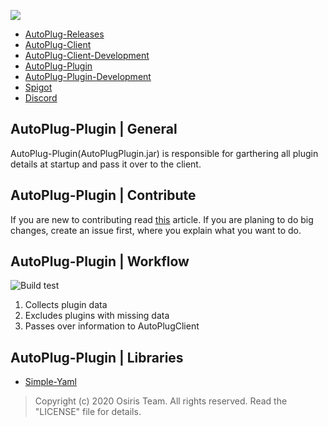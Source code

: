 ![](https://rapidus-info.webnode.com/_files/200000003-4d08d4d08f/AutoPlug%20GitHub%20Header%20800x80.png)
- [AutoPlug-Releases](https://github.com/Osiris-Team/AutoPlug-Releases)
- [AutoPlug-Client](https://github.com/Osiris-Team/AutoPlug-Client)
- [AutoPlug-Client-Development](https://github.com/Osiris-Team/AutoPlug-Client/projects/1?fullscreen=true)
- [AutoPlug-Plugin](https://github.com/Osiris-Team/AutoPlug-Plugin)
- [AutoPlug-Plugin-Development](https://github.com/Osiris-Team/AutoPlug-Plugin/projects/1?fullscreen=true)
- [Spigot](https://www.spigotmc.org/members/osiristeam.935748/)
- [Discord](https://discord.com/invite/GGNmtCC)

## AutoPlug-Plugin | General
AutoPlug-Plugin(AutoPlugPlugin.jar) is responsible for garthering all plugin details at startup and pass it over to the client.

## AutoPlug-Plugin | Contribute
If you are new to contributing read [this](https://akrabat.com/the-beginners-guide-to-contributing-to-a-github-project/) article. If you are planing to do big changes, create an issue first, where you explain what you want to do.

## AutoPlug-Plugin | Workflow
![Build test](https://github.com/Osiris-Team/AutoPlug-Plugin/workflows/Build%20test/badge.svg)
 1. Collects plugin data
 2. Excludes plugins with missing data
 3. Passes over information to AutoPlugClient

## AutoPlug-Plugin | Libraries
- [Simple-Yaml](https://github.com/Carleslc/Simple-YAML)

 > Copyright (c) 2020 Osiris Team. All rights reserved. Read the "LICENSE" file for details.
